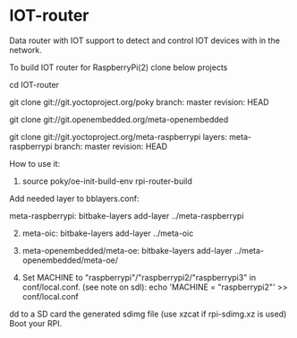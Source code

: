 # IOT-router
Data router with IOT support to detect and control IOT devices with in the network.

To build IOT router for  RaspberryPi(2) clone below projects

cd IOT-router

git clone git://git.yoctoproject.org/poky branch: master revision: HEAD

git clone git://git.openembedded.org/meta-openembedded 

git clone git://git.yoctoproject.org/meta-raspberrypi layers: meta-raspberrypi branch: master revision: HEAD

How to use it:

1) source poky/oe-init-build-env rpi-router-build

Add needed layer to bblayers.conf:

meta-raspberrypi: bitbake-layers add-layer ../meta-raspberrypi

2) meta-oic: bitbake-layers add-layer ../meta-oic

3) meta-openembedded/meta-oe: bitbake-layers add-layer ../meta-openembedded/meta-oe/


4) Set MACHINE to "raspberrypi"/"raspberrypi2/"raspberrypi3" in conf/local.conf. (see note on sdl): echo 'MACHINE = "raspberrypi2"' >> conf/local.conf


dd to a SD card the generated sdimg file (use xzcat if rpi-sdimg.xz is used)
Boot your RPI.
